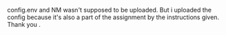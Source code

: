 config.env and NM wasn't supposed to be uploaded. But i uploaded the config because it's also a part of the assignment by the instructions given. Thank you .


